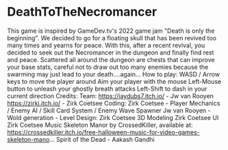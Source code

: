 # DeathToTheNecromancer
This game is inspired by GameDev.tv's 2022 game jam "Death is only the beginning". We decided to go for a floating skull that has been revived too many times and yearns for peace. With this, after a recent revival, you decided to seek out the Necromancer in the dungeon and finally find rest and peace. Scattered all around the dungeon are chests that can improve your base stats, careful not to draw out too many enemies because the swarming may just lead to your death....again... How to play: WASD / Arrow keys to move the player around Aim your player with the mouse Left-Mouse button to unleash your ghostly breath attacks Left-Shift to dash in your current direction Credits: Team: https://jaydubs7.itch.io/ - Jw van Rooyen https://zirki.itch.io/ - Zirk Coetsee Coding: Zirk Coetsee - Player Mechanics / Enemy AI / Skill Card System / Enemy Wave Spawner Jw van Rooyen - Wold generation - Level Design: Zirk Coetsee 3D Modeling Zirk Coetsee UI Zirk Coetsee Music Skeleton Manor by CrossedKiller, available at: https://crossedkiller.itch.io/free-halloween-music-for-video-games-skeleton-mano... Spirit of the Dead - Aakash Gandhi
